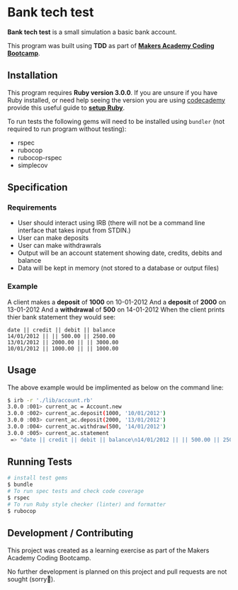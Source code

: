 # Bank tech test

**Bank tech test** is a small simulation a basic bank account. 

This program was built  using **TDD** as part of [**Makers Academy Coding Bootcamp**]([http://makers.tech](http://makers.tech/)).

## Installation

This program requires **Ruby version 3.0.0**. If you are unsure if you have Ruby installed, or need help seeing the version you are using [codecademy](https://www.codecademy.com) provide this useful guide to [**setup Ruby**](https://www.codecademy.com/articles/ruby-setup).

To run tests the following gems will need to be installed using `bundler` (not required to run program without testing):

* rspec
* rubocop
* rubocop-rspec
* simplecov

## Specification

### Requirements

* User should interact using IRB  (there will not be a command line interface that takes input from STDIN.)
* User can make deposits
* User can make withdrawrals
* Output will be an account statement showing date, credits, debits and balance
* Data will be kept in memory (not stored to a database or output files)

### Example

A client makes a **deposit** of **1000** on 10-01-2012 
And a **deposit** of **2000** on 13-01-2012 
And a **withdrawal** of **500** on 14-01-2012 
When the client prints thier bank statement  they would see:

```
date || credit || debit || balance
14/01/2012 || || 500.00 || 2500.00
13/01/2012 || 2000.00 || || 3000.00
10/01/2012 || 1000.00 || || 1000.00
```

## Usage

The above example would be implimented as below on the command line:

```sh
$ irb -r './lib/account.rb'
3.0.0 :001> current_ac = Account.new
3.0.0 :002> current_ac.deposit(1000, '10/01/2012')
3.0.0 :003> current_ac.deposit(2000, '13/01/2012')
3.0.0 :004> current_ac.withdraw(500, '14/01/2012')
3.0.0 :005> current_ac.statement
 => "date || credit || debit || balance\n14/01/2012 || || 500.00 || 2500.00\n13/01/2012 || 2000.00 || || 3000.00\n10/01/2012 || 1000.00 || || 1000.00"
```

## Running Tests

```zsh
# install test gems
$ bundle
# To run spec tests and check code coverage
$ rspec
# To run Ruby style checker (linter) and formatter
$ rubocop
```

## Development / Contributing

This project was created as a learning exercise as part of the Makers Academy Coding Bootcamp. 

No further development is planned on this project and pull requests are not sought (sorry🤗).